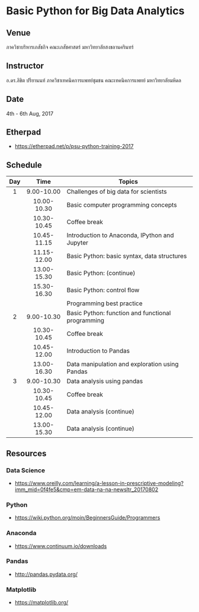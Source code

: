 # Basic Python for Big Data Analytics

## Venue
ภาควิชาบริหารเภสัชกิจ คณะเภสัชศาสตร์ มหาวิทยาลัยสงขลานครินทร์

## Instructor
อ.ดร.ลิขิต ปรียานนท์ ภาควิชาเทคนิคการแพทย์ชุมชน คณะเทคนิคการแพทย์ มหาวิทยาลัยมหิดล

## Date
 4th - 6th Aug, 2017

## Etherpad
* https://etherpad.net/p/psu-python-training-2017

## Schedule

|Day|Time|Topics|
|:---:|:---:|----|
|1|9.00-10.00|Challenges of big data for scientists|
||10.00-10.30|Basic computer programming concepts|
||10.30-10.45|Coffee break|
||10.45-11.15|Introduction to Anaconda, IPython and Jupyter|
||11.15-12.00|Basic Python: basic syntax, data structures|
||13.00-15.30|Basic Python: (continue)|
||15.30-16.30|Basic Python: control flow|
|||Programming best practice|
|2|9.00-10.30|Basic Python: function and functional programming|
||10.30-10.45|Coffee break|
||10.45-12.00|Introduction to Pandas|
||13.00-16.30|Data manipulation and exploration using Pandas|
|3|9.00-10.30|Data analysis using pandas|
||10.30-10.45|Coffee break|
||10.45-12.00|Data analysis (continue)|
||13.00-15.30|Data analysis (continue)|

## Resources
### Data Science
* https://www.oreilly.com/learning/a-lesson-in-prescriptive-modeling?imm_mid=0f4fe5&cmp=em-data-na-na-newsltr_20170802
### Python
* https://wiki.python.org/moin/BeginnersGuide/Programmers
### Anaconda
* https://www.continuum.io/downloads
### Pandas
* http://pandas.pydata.org/
### Matplotlib
* https://matplotlib.org/
